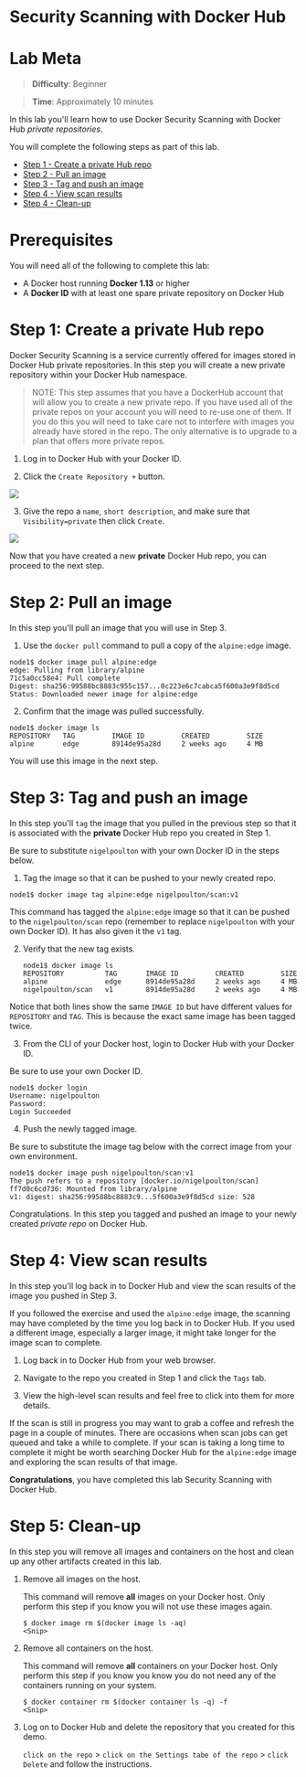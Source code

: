 # Security Scanning with Docker Hub

# Lab Meta

> **Difficulty**: Beginner

> **Time**: Approximately 10 minutes

In this lab you'll learn how to use Docker Security Scanning with Docker Hub
_private repositories_.

You will complete the following steps as part of this lab.

- [Step 1 - Create a private Hub repo](#repo)
- [Step 2 - Pull an image](#pull)
- [Step 3 - Tag and push an image](#tag_push)
- [Step 4 - View scan results](#results)
- [Step 4 - Clean-up](#clean)

# Prerequisites

You will need all of the following to complete this lab:

- A Docker host running **Docker 1.13** or higher
- A **Docker ID** with at least one spare private repository on Docker Hub

# <a name="pull"></a>Step 1: Create a private Hub repo

Docker Security Scanning is a service currently offered for images stored in
Docker Hub private repositories. In this step you will create a new private
repository within your Docker Hub namespace.

> NOTE: This step assumes that you have a DockerHub account that will allow you
> to create a new private repo. If you have used all of the private repos on your
> account you will need to re-use one of them. If you do this you will need to
> take care not to interfere with images you already have stored in the repo. The
> only alternative is to upgrade to a plan that offers more private repos.

1. Log in to Docker Hub with your Docker ID.

2. Click the `Create Repository +` button.

![](images/scan1.png)

3. Give the repo a `name`, `short description`, and make sure that
   `Visibility=private` then click `Create`.

![](images/scan2.png)

Now that you have created a new **private** Docker Hub repo, you can proceed to
the next step.

# <a name="pull"></a>Step 2: Pull an image

In this step you'll pull an image that you will use in Step 3.

1. Use the `docker pull` command to pull a copy of the `alpine:edge` image.

```
node1$ docker image pull alpine:edge
edge: Pulling from library/alpine
71c5a0cc58e4: Pull complete
Digest: sha256:99588bc8883c955c157...0c223e6c7cabca5f600a3e9f8d5cd
Status: Downloaded newer image for alpine:edge
```

2. Confirm that the image was pulled successfully.

```
node1$ docker image ls
REPOSITORY   TAG         IMAGE ID         CREATED         SIZE
alpine       edge        8914de95a28d     2 weeks ago     4 MB
```

You will use this image in the next step.

# <a name="tag_push"></a>Step 3: Tag and push an image

In this step you'll `tag` the image that you pulled in the previous step so
that it is associated with the **private** Docker Hub repo you created in Step 1.

Be sure to substitute `nigelpoulton` with your own Docker ID in the steps below.

1. Tag the image so that it can be pushed to your newly created repo.

```
node1$ docker image tag alpine:edge nigelpoulton/scan:v1
```

This command has tagged the `alpine:edge` image so that it can be pushed to
the `nigelpoulton/scan` repo (remember to replace `nigelpoulton` with your
own Docker ID). It has also given it the `v1` tag.

2. Verify that the new tag exists.

   ```
   node1$ docker image ls
   REPOSITORY          TAG       IMAGE ID         CREATED         SIZE
   alpine              edge      8914de95a28d     2 weeks ago     4 MB
   nigelpoulton/scan   v1        8914de95a28d     2 weeks ago     4 MB
   ```

Notice that both lines show the same `IMAGE ID` but have different values for
`REPOSITORY` and `TAG`. This is because the exact same image has been tagged
twice.

3. From the CLI of your Docker host, login to Docker Hub with your Docker ID.

Be sure to use your own Docker ID.

```
node1$ docker login
Username: nigelpoulton
Password:
Login Succeeded
```

4. Push the newly tagged image.

Be sure to substitute the image tag below with the correct image from your
own environment.

```
node1$ docker image push nigelpoulton/scan:v1
The push refers to a repository [docker.io/nigelpoulton/scan]
ff7d0c6cd736: Mounted from library/alpine
v1: digest: sha256:99588bc8883c9...5f600a3e9f8d5cd size: 528
```

Congratulations. In this step you tagged and pushed an image to your newly
created _private repo_ on Docker Hub.

# <a name="results"></a>Step 4: View scan results

In this step you'll log back in to Docker Hub and view the scan results of the
image you pushed in Step 3.

If you followed the exercise and used the `alpine:edge` image, the scanning
may have completed by the time you log back in to Docker Hub. If you used a
different image, especially a larger image, it might take longer for the image
scan to complete.

1. Log back in to Docker Hub from your web browser.

2. Navigate to the repo you created in Step 1 and click the `Tags` tab.

3. View the high-level scan results and feel free to click into them for more
   details.

If the scan is still in progress you may want to grab a coffee and refresh
the page in a couple of minutes. There are occasions when scan jobs can get
queued and take a while to complete. If your scan is taking a long time to
complete it might be worth searching Docker Hub for the `alpine:edge` image
and exploring the scan results of that image.

**Congratulations**, you have completed this lab Security Scanning with Docker
Hub.

# <a name="clean"></a>Step 5: Clean-up

In this step you will remove all images and containers on the host and clean up any other artifacts created in this lab.

1. Remove all images on the host.

   This command will remove **all** images on your Docker host. Only perform this step if you know you will not use these images again.

   ```
   $ docker image rm $(docker image ls -aq)
   <Snip>
   ```

2. Remove all containers on the host.

   This command will remove **all** containers on your Docker host. Only perform this step if you know you know you do not need any of the containers running on your system.

   ```
   $ docker container rm $(docker container ls -q) -f
   <Snip>
   ```

3. Log on to Docker Hub and delete the repository that you created for this demo.

   `click on the repo` > `click on the Settings tabe of the repo` > `click Delete` and follow the instructions.
